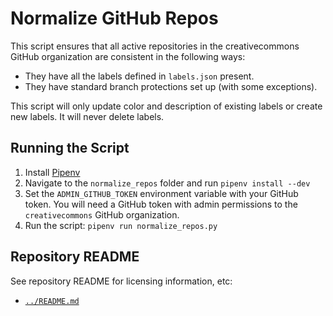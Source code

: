 # Normalize GitHub Repos

This script ensures that all active repositories in the creativecommons GitHub
organization are consistent in the following ways:
* They have all the labels defined in `labels.json` present.
* They have standard branch protections set up (with some exceptions).

This script will only update color and description of existing labels or create
new labels. It will never delete labels.


## Running the Script

1. Install [Pipenv](https://pipenv.readthedocs.io/en/latest/)
2. Navigate to the `normalize_repos` folder and run `pipenv install --dev`
3. Set the `ADMIN_GITHUB_TOKEN` environment variable with your GitHub token.
   You will need a GitHub token with admin permissions to the `creativecommons`
   GitHub organization.
4. Run the script: `pipenv run normalize_repos.py`


## Repository README

See repository README for licensing information, etc:
- [`../README.md`](../README.md)
